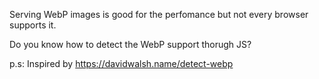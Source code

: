 Serving WebP images is good for the perfomance but not every browser supports it.

Do you know how to detect the WebP support thorugh JS?

p.s: Inspired by https://davidwalsh.name/detect-webp
